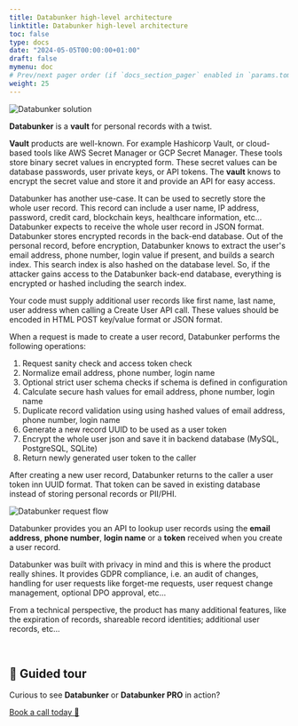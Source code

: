 ```yaml
---
title: Databunker high-level architecture
linktitle: Databunker high-level architecture
toc: false
type: docs
date: "2024-05-05T00:00:00+01:00"
draft: false
mymenu: doc
# Prev/next pager order (if `docs_section_pager` enabled in `params.toml`)
weight: 25
---
```


![Databunker solution](/img/databunker-solution.png)

**Databunker** is a **vault** for personal records with a twist.

**Vault** products are well-known. For example Hashicorp Vault, or cloud-based tools like AWS Secret Manager or GCP Secret Manager. These tools store binary secret values in encrypted form. These secret values can be database passwords, user private keys, or API tokens. The **vault** knows to encrypt the secret value and store it and provide an API for easy access.

Databunker has another use-case. It can be used to secretly store the whole user record. This record can include a user name, IP address, password, credit card, blockchain keys, healthcare information, etc... Databunker expects to receive the whole user record in JSON format. Databunker stores encrypted records in the back-end database. Out of the personal record, before encryption, Databunker knows to extract the user's email address, phone number, login value if present, and builds a search index. This search index is also hashed on the database level. So, if the attacker gains access to the Databunker back-end database, everything is encrypted or hashed including the search index.

Your code must supply additional user records like first name, last name, user address when calling a Create User API call. These values should be encoded in HTML POST key/value format or JSON format. 

When a request is made to create a user record, Databunker performs the following operations:

1. Request sanity check and access token check
1. Normalize email address, phone number, login name
1. Optional strict user schema checks if schema is defined in configuration
1. Calculate secure hash values for email address, phone number, login name
1. Duplicate record validation using using hashed values of email address, phone number, login name
1. Generate a new record UUID to be used as a user token
1. Encrypt the whole user json and save it in backend database (MySQL, PostgreSQL, SQLite)
1. Return newly generated user token to the caller

After creating a new user record, Databunker returns to the caller a user token inn UUID format. That token can be saved in existing database instead of storing personal records or PII/PHI.

![Databunker request flow](databunker-request-flow.png)

Databunker provides you an API to lookup user records using the **email address**, **phone number**, **login name** or a **token** received when you create a user record.

Databunker was built with privacy in mind and this is where the product really shines. It provides GDPR compliance, i.e. an audit of changes, handling for user requests like forget-me requests, user request change management, optional DPO approval, etc...

From a technical perspective, the product has many additional features, like the expiration of records, shareable record identities; additional user records, etc...

&nbsp;

## 👋 Guided tour
Curious to see **Databunker** or **Databunker PRO** in action?

[Book a call today 🚀](https://calendly.com/stremovsky/30min)
